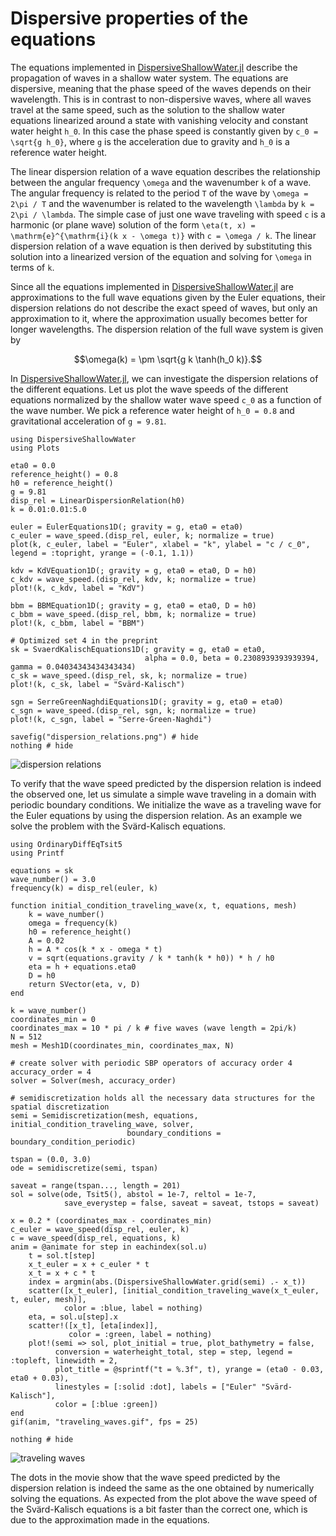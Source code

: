 # Dispersive properties of the equations

The equations implemented in [DispersiveShallowWater.jl](https://github.com/NumericalMathematics/DispersiveShallowWater.jl)
describe the propagation of waves in a shallow water system.
The equations are dispersive, meaning that the phase speed of the waves depends on their wavelength. This is in
contrast to non-dispersive waves, where all waves travel at the same speed, such as the solution to the shallow
water equations linearized around a state with vanishing velocity and constant water height ``h_0``.
In this case the phase speed is constantly given by ``c_0 = \sqrt{g h_0}``, where ``g`` is the
acceleration due to gravity and ``h_0`` is a reference water height.

The linear dispersion relation of a wave equation describes the relationship between the angular frequency
``\omega`` and the wavenumber ``k`` of a wave. The angular frequency is related to the period ``T`` of the wave
by ``\omega = 2\pi / T`` and the wavenumber is related to the wavelength ``\lambda`` by ``k = 2\pi / \lambda``.
The simple case of just one wave traveling with speed ``c`` is a harmonic (or plane wave) solution of the form
``\eta(t, x) = \mathrm{e}^{\mathrm{i}(k x - \omega t)}`` with ``c = \omega / k``. The linear dispersion relation
of a wave equation is then derived by substituting this solution into a linearized version of the equation and
solving for ``\omega`` in terms of ``k``.

Since all the equations implemented in [DispersiveShallowWater.jl](https://github.com/NumericalMathematics/DispersiveShallowWater.jl)
are approximations to the full wave equations
given by the Euler equations, their dispersion relations do not describe the exact speed of waves, but only
an approximation to it, where the approximation usually becomes better for longer wavelengths. The dispersion
relation of the full wave system is given by

```math
\omega(k) = \pm \sqrt{g k \tanh(h_0 k)}.
```

In [DispersiveShallowWater.jl](https://github.com/NumericalMathematics/DispersiveShallowWater.jl),
we can investigate the dispersion relations of the different equations. Let us
plot the wave speeds of the different equations normalized by the shallow water wave speed ``c_0`` as a function
of the wave number. We pick a reference water height of ``h_0 = 0.8`` and gravitational acceleration of ``g = 9.81``.

```@example dispersion
using DispersiveShallowWater
using Plots

eta0 = 0.0
reference_height() = 0.8
h0 = reference_height()
g = 9.81
disp_rel = LinearDispersionRelation(h0)
k = 0.01:0.01:5.0

euler = EulerEquations1D(; gravity = g, eta0 = eta0)
c_euler = wave_speed.(disp_rel, euler, k; normalize = true)
plot(k, c_euler, label = "Euler", xlabel = "k", ylabel = "c / c_0", legend = :topright, yrange = (-0.1, 1.1))

kdv = KdVEquation1D(; gravity = g, eta0 = eta0, D = h0)
c_kdv = wave_speed.(disp_rel, kdv, k; normalize = true)
plot!(k, c_kdv, label = "KdV")

bbm = BBMEquation1D(; gravity = g, eta0 = eta0, D = h0)
c_bbm = wave_speed.(disp_rel, bbm, k; normalize = true)
plot!(k, c_bbm, label = "BBM")

# Optimized set 4 in the preprint
sk = SvaerdKalischEquations1D(; gravity = g, eta0 = eta0,
                              alpha = 0.0, beta = 0.2308939393939394, gamma = 0.04034343434343434)
c_sk = wave_speed.(disp_rel, sk, k; normalize = true)
plot!(k, c_sk, label = "Svärd-Kalisch")

sgn = SerreGreenNaghdiEquations1D(; gravity = g, eta0 = eta0)
c_sgn = wave_speed.(disp_rel, sgn, k; normalize = true)
plot!(k, c_sgn, label = "Serre-Green-Naghdi")

savefig("dispersion_relations.png") # hide
nothing # hide
```

![dispersion relations](dispersion_relations.png)

To verify that the wave speed predicted by the dispersion relation is indeed the observed one, let us
simulate a simple wave traveling in a domain with periodic boundary conditions. We initialize the
wave as a traveling wave for the Euler equations by using the dispersion relation. As an example we
solve the problem with the Svärd-Kalisch equations.

```@example dispersion
using OrdinaryDiffEqTsit5
using Printf

equations = sk
wave_number() = 3.0
frequency(k) = disp_rel(euler, k)

function initial_condition_traveling_wave(x, t, equations, mesh)
    k = wave_number()
    omega = frequency(k)
    h0 = reference_height()
    A = 0.02
    h = A * cos(k * x - omega * t)
    v = sqrt(equations.gravity / k * tanh(k * h0)) * h / h0
    eta = h + equations.eta0
    D = h0
    return SVector(eta, v, D)
end

k = wave_number()
coordinates_min = 0
coordinates_max = 10 * pi / k # five waves (wave length = 2pi/k)
N = 512
mesh = Mesh1D(coordinates_min, coordinates_max, N)

# create solver with periodic SBP operators of accuracy order 4
accuracy_order = 4
solver = Solver(mesh, accuracy_order)

# semidiscretization holds all the necessary data structures for the spatial discretization
semi = Semidiscretization(mesh, equations, initial_condition_traveling_wave, solver,
                          boundary_conditions = boundary_condition_periodic)

tspan = (0.0, 3.0)
ode = semidiscretize(semi, tspan)

saveat = range(tspan..., length = 201)
sol = solve(ode, Tsit5(), abstol = 1e-7, reltol = 1e-7,
            save_everystep = false, saveat = saveat, tstops = saveat)

x = 0.2 * (coordinates_max - coordinates_min)
c_euler = wave_speed(disp_rel, euler, k)
c = wave_speed(disp_rel, equations, k)
anim = @animate for step in eachindex(sol.u)
    t = sol.t[step]
    x_t_euler = x + c_euler * t
    x_t = x + c * t
    index = argmin(abs.(DispersiveShallowWater.grid(semi) .- x_t))
    scatter([x_t_euler], [initial_condition_traveling_wave(x_t_euler, t, euler, mesh)],
            color = :blue, label = nothing)
    eta, = sol.u[step].x
    scatter!([x_t], [eta[index]],
             color = :green, label = nothing)
    plot!(semi => sol, plot_initial = true, plot_bathymetry = false,
          conversion = waterheight_total, step = step, legend = :topleft, linewidth = 2,
          plot_title = @sprintf("t = %.3f", t), yrange = (eta0 - 0.03, eta0 + 0.03),
          linestyles = [:solid :dot], labels = ["Euler" "Svärd-Kalisch"],
          color = [:blue :green])
end
gif(anim, "traveling_waves.gif", fps = 25)

nothing # hide
```

![traveling waves](traveling_waves.gif)

The dots in the movie show that the wave speed predicted by the dispersion relation is indeed the same
as the one obtained by numerically solving the equations.
As expected from the plot above the wave speed of the Svärd-Kalisch equations is a bit faster than the correct
one, which is due to the approximation made in the equations.
